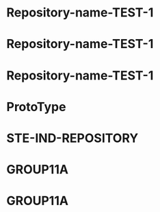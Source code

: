 # Repository-name-TEST-1
# Repository-name-TEST-1
# Repository-name-TEST-1
# ProtoType
# STE-IND-REPOSITORY
# GROUP11A
# GROUP11A
